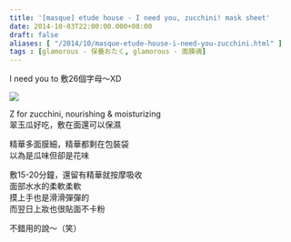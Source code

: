 ```yaml
---
title: '[masque] etude house - I need you, zucchini! mask sheet'
date: 2014-10-03T22:00:00.000+08:00
draft: false
aliases: [ "/2014/10/masque-etude-house-i-need-you-zucchini.html" ]
tags : [glamorous - 保養おたく, glamorous - 面膜魂]
---
```


I need you to 敷26個字母～XD  

![](/images/etudehousez.jpg)

Z for zucchini, nourishing & moisturizing  
翠玉瓜好吃，敷在面還可以保濕  
  
精華多面膜細，精華都剩在包裝袋  
以為是瓜味但卻是花味  
  
敷15-20分鐘，還留有精華就按摩吸收  
面部水水的柔軟柔軟  
摸上手也是滑滑彈彈的  
而翌日上妝也很貼面不卡粉  
  
不錯用的說～（笑）
